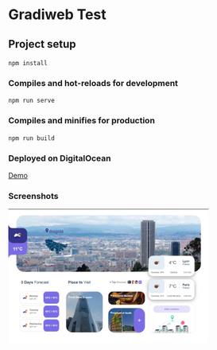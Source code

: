 # Gradiweb Test

## Project setup
```
npm install
```

### Compiles and hot-reloads for development
```
npm run serve
```

### Compiles and minifies for production
```
npm run build
```

### Deployed on DigitalOcean

[Demo](https://gradiweb-test-t276y.ondigitalocean.app/)

### Screenshots
<img src="https://github.com/garl99/gradiweb-test/blob/develop/src/assets/screenshot.png" width="80%"/>



